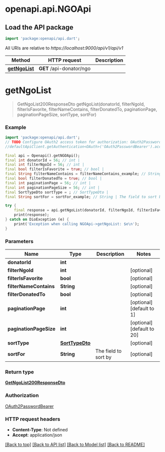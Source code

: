 # openapi.api.NGOApi

## Load the API package
```dart
import 'package:openapi/api.dart';
```

All URIs are relative to *https://localhost:9000/api/v1/api/v1*

Method | HTTP request | Description
------------- | ------------- | -------------
[**getNgoList**](NGOApi.md#getngolist) | **GET** /api-donator/ngo | 


# **getNgoList**
> GetNgoList200ResponseDto getNgoList(donatorId, filterNgoId, filterIsFavorite, filterNameContains, filterDonatedTo, paginationPage, paginationPageSize, sortType, sortFor)



### Example
```dart
import 'package:openapi/api.dart';
// TODO Configure OAuth2 access token for authorization: OAuth2PasswordBearer
//defaultApiClient.getAuthentication<OAuth>('OAuth2PasswordBearer').accessToken = 'YOUR_ACCESS_TOKEN';

final api = Openapi().getNGOApi();
final int donatorId = 56; // int | 
final int filterNgoId = 56; // int | 
final bool filterIsFavorite = true; // bool | 
final String filterNameContains = filterNameContains_example; // String | 
final bool filterDonatedTo = true; // bool | 
final int paginationPage = 56; // int | 
final int paginationPageSize = 56; // int | 
final SortTypeDto sortType = ; // SortTypeDto | 
final String sortFor = sortFor_example; // String | The field to sort by

try {
    final response = api.getNgoList(donatorId, filterNgoId, filterIsFavorite, filterNameContains, filterDonatedTo, paginationPage, paginationPageSize, sortType, sortFor);
    print(response);
} catch on DioException (e) {
    print('Exception when calling NGOApi->getNgoList: $e\n');
}
```

### Parameters

Name | Type | Description  | Notes
------------- | ------------- | ------------- | -------------
 **donatorId** | **int**|  | 
 **filterNgoId** | **int**|  | [optional] 
 **filterIsFavorite** | **bool**|  | [optional] 
 **filterNameContains** | **String**|  | [optional] 
 **filterDonatedTo** | **bool**|  | [optional] 
 **paginationPage** | **int**|  | [optional] [default to 1]
 **paginationPageSize** | **int**|  | [optional] [default to 20]
 **sortType** | [**SortTypeDto**](.md)|  | [optional] 
 **sortFor** | **String**| The field to sort by | [optional] 

### Return type

[**GetNgoList200ResponseDto**](GetNgoList200ResponseDto.md)

### Authorization

[OAuth2PasswordBearer](../README.md#OAuth2PasswordBearer)

### HTTP request headers

 - **Content-Type**: Not defined
 - **Accept**: application/json

[[Back to top]](#) [[Back to API list]](../README.md#documentation-for-api-endpoints) [[Back to Model list]](../README.md#documentation-for-models) [[Back to README]](../README.md)

